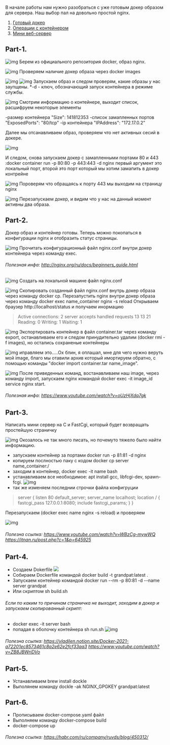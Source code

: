 
В начале работы нам нужно разобраться с уже готовым докер образом для сервера.
Наш выбор пал на довольно простой nginx.
1. [Готовый докер](#Part-1.)
2. [Операции с контейнером](#Part-2.)
3. [Мини веб-сервер](#Part-3.)


## Part-1.
![img](img/1.png)
Берем из официального репозитория docker, образ nginx. 

![img](img/2.png)
Проверяем наличие докер образа через docker images

![img](img/3.png) ![img](img/4.png)
Запускаем образ и следом проверям, какие образы у нас заупщены.
*-d - ключ, обозначающий запуск контейнера в режиме службы.


![img](img/5.png)
Смотрим информацию о контейнере, выходит список, расшифруем некоторые элементы

-размер контейнера "Size": 141812353
-список замапленных портов "ExposedPorts": "80/tcp"
-ip контейнера  "IPAddress": "172.17.0.2"

Далее мы отсанавливаем образ, проверяем что нет активных сесий в докере.

![img](img/6.png)

И следом, снова запускаем докер с замапленными портами 80 и 443
:docker container run -p 80:80 -p 443:443 -d nginx
первый аргумент это локальный порт, второй это порт который мы хотим замапить в докер контрейне

![img](img/7.png)
Пороверям что обращаясь к порту 443 мы выходим на страницу nginx

![img](img/8.png)
Перезапускаем докер, и видим что у нас на данный момент активны два образа.

## Part-2.
Докер образ и контейнер готовы. Теперь можно покопаться в конфигурации nginx и отобразить статус страницы.

![img](img/9.png)
Прочитать конфигурационный файл nginx.conf внутри докер контейнера через команду exec.
###### Полезная инфа: http://nginx.org/ru/docs/beginners_guide.html

![img](img/10.png)
Создать на локальной машине файл nginx.conf

![img](img/11.png)
Скопировать созданный файл nginx.conf внутрь докер образа через команду docker cp.
Перезапустить nginx внутри докер образа через команду docker exec name_container nginx -s reload 
Открываем браузер http://localhost/status
и получаем инормацию
>Active connections: 2 
>server accepts handled requests
>13 13 21 
>Reading: 0 Writing: 1 Waiting: 1

![img](img/12.png)
Экспортировать контейнер в файл container.tar через команду export, останавливаем его и следом принудительно удалим (docker rmi -f images), но остались сохраненые контейнеры

![img](img/13.png)
иправляем это.....Ох блин, я оплашал, мне для чего нужно веруть мой image, благо мы отавили архив который имортируем обратно, c помощью команды  "docker import container.tar name_image".

![img](img/14.png)
После приведенных команд, востанавливаем наш image, через команду import, запускаем nginx командой docker exec -it image_id service nginx start.


###### Полезная инфа: https://www.youtube.com/watch?v=oUzHjXdq7gk

## Part-3.
Написать мини сервер на C и FastCgi, который будет возвращать простейшую страничку

![img](img/17.png)
Окозалось не так много писать, но почемуто тяжело было найти информацию.
* запускаем контейнер за портами docker run -р 81:81 -d nginx
* копируем послностью паку с кодом docker cp server name_container:/
* заходим в контейнер, docker exec -it name bash
* устанавливаем все необходимое: apt install gcc, libfcgi-dev, spawn-fcgi.
![img](img/15.png)
* так же изменяем последнии строчки файла конфигруции

>    server {
>        listen       80 default_server;
>        server_name localhost; 
>        location / { 
>            fastcgi_pass 127.0.0.1:8080;
>            include fastcgi_params; 
>        }
>    }

Перезапускаем (docker exec name nginx -s reload) и проверяем 

![img](img/16.png)
###### Полезна ссылка: https://www.youtube.com/watch?v=WBzCg-mywWQ https://itnan.ru/post.php?c=1&p=645925

## Part-4.
* Создаем Dokerfile
![](./part4/Screens_part4/1.png)
* Собираем Dockerfile командой docker build -t grandpat:latest .
* Запускаем контейнер командой docker run --rm  -p 80:81 -d --name server grandpat
* Или скриптом sh build.sh
###### Если по каким то причинам страничка не выходит, заходим в докер и запускаем скопированный скрипт:
* docker exec -it server bash
* попадая в оболочку контейнера sh run.sh
![img](img/18.png)

###### Полезна ссылка: https://vladilen.notion.site/Docker-2021-a72201ec8573461c8a2e62e2fcf33aa3  https://www.youtube.com/watch?v=ZB8JBWriDVo

## Part-5.
* Устанавливаем brew install dockle 
* Выполянем команду dockle -ak NGINX_GPGKEY grandpat:latest

## Part-6.
* Прописываем docker-compose.yaml файл
* Выполняем команду docker-compose build
* docker-compose up
###### Полезна ссылка: https://habr.com/ru/company/ruvds/blog/450312/